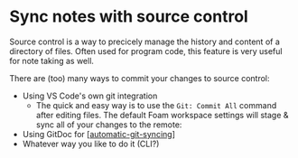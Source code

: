 # Sync notes with source control

Source control is a way to precicely manage the history and content of a directory of files.
Often used for program code, this feature is very useful for note taking as well.

There are (too) many ways to commit your changes to source control:

- Using VS Code's own git integration
  - The quick and easy way is to use the `Git: Commit All` command after editing files. The default Foam workspace settings will stage & sync all of your changes to the remote:
- Using GitDoc for [[automatic-git-syncing]]
- Whatever way you like to do it (CLI?)


[//begin]: # "Autogenerated link references for markdown compatibility"
[automatic-git-syncing]: ../recipes/automatic-git-syncing "Automatically Sync with Git"
[//end]: # "Autogenerated link references"
